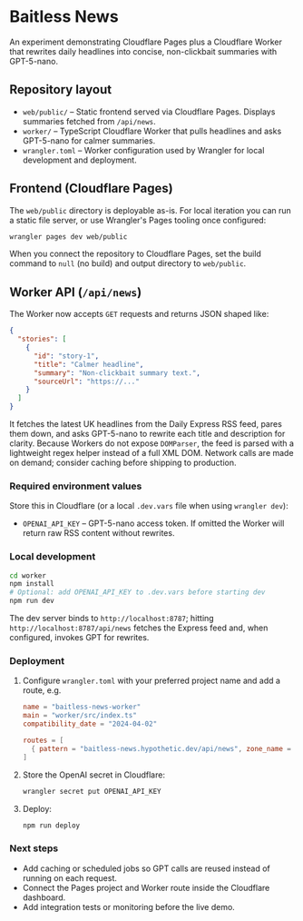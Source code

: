 # Baitless News

An experiment demonstrating Cloudflare Pages plus a Cloudflare Worker that rewrites daily headlines into concise, non-clickbait summaries with GPT-5-nano.

## Repository layout

- `web/public/` – Static frontend served via Cloudflare Pages. Displays summaries fetched from `/api/news`.
- `worker/` – TypeScript Cloudflare Worker that pulls headlines and asks GPT-5-nano for calmer summaries.
- `wrangler.toml` – Worker configuration used by Wrangler for local development and deployment.

## Frontend (Cloudflare Pages)

The `web/public` directory is deployable as-is. For local iteration you can run a static file server, or use Wrangler's Pages tooling once configured:

```bash
wrangler pages dev web/public
```

When you connect the repository to Cloudflare Pages, set the build command to `null` (no build) and output directory to `web/public`.

## Worker API (`/api/news`)

The Worker now accepts `GET` requests and returns JSON shaped like:

```json
{
  "stories": [
    {
      "id": "story-1",
      "title": "Calmer headline",
      "summary": "Non-clickbait summary text.",
      "sourceUrl": "https://..."
    }
  ]
}
```

It fetches the latest UK headlines from the Daily Express RSS feed, pares them down, and asks GPT-5-nano to rewrite each title and description for clarity. Because Workers do not expose `DOMParser`, the feed is parsed with a lightweight regex helper instead of a full XML DOM. Network calls are made on demand; consider caching before shipping to production.

### Required environment values

Store this in Cloudflare (or a local `.dev.vars` file when using `wrangler dev`):

- `OPENAI_API_KEY` – GPT-5-nano access token. If omitted the Worker will return raw RSS content without rewrites.

### Local development

```bash
cd worker
npm install
# Optional: add OPENAI_API_KEY to .dev.vars before starting dev
npm run dev
```

The dev server binds to `http://localhost:8787`; hitting `http://localhost:8787/api/news` fetches the Express feed and, when configured, invokes GPT for rewrites.

### Deployment

1. Configure `wrangler.toml` with your preferred project name and add a route, e.g.

   ```toml
   name = "baitless-news-worker"
   main = "worker/src/index.ts"
   compatibility_date = "2024-04-02"

   routes = [
     { pattern = "baitless-news.hypothetic.dev/api/news", zone_name = "hypothetic.dev" }
   ]
   ```

2. Store the OpenAI secret in Cloudflare:

   ```bash
   wrangler secret put OPENAI_API_KEY
   ```

3. Deploy:

   ```bash
   npm run deploy
   ```

### Next steps

- Add caching or scheduled jobs so GPT calls are reused instead of running on each request.
- Connect the Pages project and Worker route inside the Cloudflare dashboard.
- Add integration tests or monitoring before the live demo.
